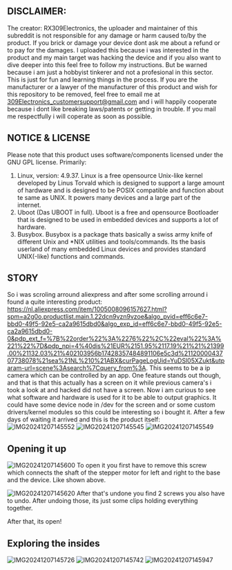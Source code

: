 ## DISCLAIMER: 
The creator: RX309Electronics, the uploader and maintainer of this subreddit is not responsible for any damage or harm caused to/by the product. If you brick or damage your device dont ask me about a refund or to pay for the damages. I uploaded this because i was interested in the product and my main target was hacking the device and if you also want to dive deeper into this feel free to follow my instructions. But be warned because i am just a hobbyist tinkerer and not a profesional in this sector. This is just for fun and learning things in the process. 
If you are the manufacturer or a lawyer of the manufacturer of this product and wish for this repository to be removed, feel free to email me at 309Electronics_customersupport@gmail.com and i will happily cooperate because i dont like breaking laws/patents or getting in trouble. If you mail me respectfully i will coperate as soon as possible.

## NOTICE & LICENSE
Please note that this product uses software/components licensed under the GNU GPL license. Primarily:
1. Linux, version: 4.9.37. Linux is a free opensource Unix-like kernel developed by Linus Torvald which is designed to support a large amount of hardware and is designed to be POSIX compatible and function about te same as UNIX. It powers many devices and a large part of the internet.
2. Uboot (Das UBOOT in full). Uboot is a free and opensource Bootloader that is designed to be used in embedded devices and supports a lot of hardware.
3. Busybox. Busybox is a package thats basically a swiss army knife of different Unix and *NIX utilities and tools/commands. Its the basis userland of many embedded Linux devices and provides standard UNIX(-like) functions and commands.

## STORY
So i was scroling arround aliexpress and after some scrolling arround i found a quite interesting product: https://nl.aliexpress.com/item/1005008096157627.html?spm=a2g0o.productlist.main.1.22dcn9vzn9vzoe&algo_pvid=eff6c6e7-bbd0-49f5-92e5-ca2a9615dbd0&algo_exp_id=eff6c6e7-bbd0-49f5-92e5-ca2a9615dbd0-0&pdp_ext_f=%7B%22order%22%3A%2276%22%2C%22eval%22%3A%221%22%7D&pdp_npi=4%40dis%21EUR%2151.95%2117.19%21%21%21399.00%21132.03%21%402103956b17428357484891106e5c3d%2112000043707738078%21sea%21NL%210%21ABX&curPageLogUid=YuDSl05XZukt&utparam-url=scene%3Asearch%7Cquery_from%3A. This seems to be a ip camera which can be controlled by an app. One feature stands out though, and that is that this actually has a screen on it while previous camera's i took a look at and hacked did not have a screen. Now i am curious to see what software and hardware is used for it to be able to output graphics. It could have some device node in /dev for the screen and or some custom drivers/kernel modules so this could be interesting so i bought it. After a few days of waiting it arrived and this is the product itself:
![IMG20241207145552](https://github.com/user-attachments/assets/f4c826eb-b537-44ae-9c53-06d55671d8cf) 
![IMG20241207145545](https://github.com/user-attachments/assets/88233d62-d0c9-409a-8efc-539c1fa33dba) 
![IMG20241207145549](https://github.com/user-attachments/assets/0afc4b3e-8bf8-4da4-bc9b-35f6d8063038) 

## Opening it up 
![IMG20241207145600](https://github.com/user-attachments/assets/3fb8aa26-ebd5-4865-85c3-756bd1ff7bec) 
To open it you first have to remove this screw which connects the shaft of the stepper motor for left and right to the base and the device. Like shown above. 


![IMG20241207145620](https://github.com/user-attachments/assets/0fec1280-3088-403e-a756-800e7d909130) 
After that's undone you find 2 screws you also have to undo. After undoing those, its just some clips holding everything together.

After that, its open!

## Exploring the insides
![IMG20241207145726](https://github.com/user-attachments/assets/922c42ec-83d9-4657-b949-b52952c62a6c) 
![IMG20241207145742](https://github.com/user-attachments/assets/1f923392-02ef-4b4b-ba70-f672d2225901) 
![IMG20241207145947](https://github.com/user-attachments/assets/2ce28c12-39ab-4d6c-817b-9347458ac302) 

